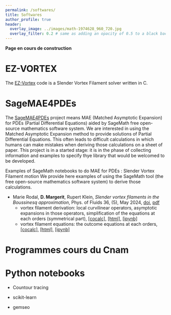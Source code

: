```yaml
---
permalink: /softwares/
title: Softwares
author_profile: true
header:
  overlay_image: ../images/math-1974628_960_720.jpg
  overlay_filter: 0.2 # same as adding an opacity of 0.5 to a black background
---
```

**Page en cours de construction**

# EZ-VORTEX
The [EZ-Vortex](https://github.com/danielmargerit/ezvortex) code is a Slender Vortex Filament solver written in C.

# SageMAE4PDEs
The [SageMAE4PDEs](https://github.com/danielmargerit/SageMAE4PDEs) project means MAE (Matched Asymptotic Expansion) for PDEs (Partial Differential Equations) aided by SageMath free open-source mathematics software system.
We are interested in using the Matched Asymptotic Expansion method to provide solutions of Partial Differential Equations. This often leads to difficult calculations in which humans can make mistakes when deriving those calculations on a sheet of paper.
This project is in a started stage: it is in the phase of collecting information and examples to specify thye library that would be welcomed to be developed.

Examples of SageMath notebooks to do MAE for PDEs : Slender Vortex Filament motion
We provide here examples of using the SageMath tool (the free open-source mathematics software system) to derive those calculations.
- Marie Rodal, **D. Margerit**, Rupert Klein, *Slender vortex filaments in the Boussinesq approximation*, 
     Phys. of Fluids 36, (5), May 2024,
   [doi]( https://doi.org/10.1063/5.0205028),
    [pdf](https://pubs.aip.org/aip/pof/article-pdf/doi/10.1063/5.0205028/20134372/056604_1_5.0205028.pdf)
	- vortex filament derivation:  local curvilinear operators, asymptotic expansions in those operators, simplification of the equations at each orders (symmetrical part), [[cocalc]](https://cocalc.com/github/danielmargerit/SageMAE4PDEs/blob/main/Notebooks/vortex_dynamics/vortex_nb_CT.ipynb), [[html]](https://github.com/danielmargerit/SageMAE4PDEs/blob/main/Notebooks/vortex_dynamics/vortex_nb_CT.html), [[ipynb]](https://github.com/danielmargerit/SageMAE4PDEs/blob/main/Notebooks/vortex_dynamics/vortex_nb_CT.ipynb)
	- vortex filament equations: the outcome equations at each orders, [[cocalc]](https://cocalc.com/github/danielmargerit/SageMAE4PDEs/blob/main/Notebooks/vortex_dynamics/vortex_nb_CT-Summary.ipynb), [[html]](https://github.com/danielmargerit/SageMAE4PDEs/blob/main/Notebooks/vortex_dynamics/vortex_nb_CT-Summary.html), [[ipynb]](https://github.com/danielmargerit/SageMAE4PDEs/blob/main/Notebooks/vortex_dynamics/vortex_nb_CT-Summary.ipynb)

# Programmes cours du Cnam 

# Python notebooks

- Countour tracing

- scikit-learn

- gemseo


